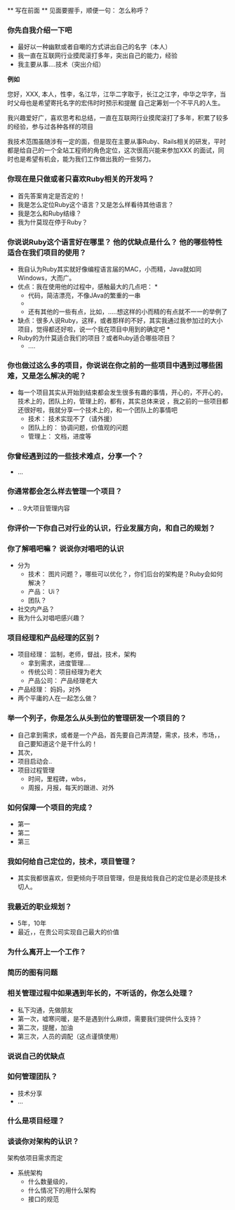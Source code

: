 ** 写在前面 ** 见面要握手，顺便一句： 怎么称呼？

### 你先自我介绍一下吧

* 最好以一种幽默或者自嘲的方式讲出自己的名字（本人）
* 我一直在互联网行业摸爬滚打多年，突出自己的能力，经验
* 我主要从事....技术（突出介绍）

**例如** 

您好，XXX, 本人，性李，名江华，江华二字取于，长江之江字，中华之华字，当时父母也是希望寄托名字的宏伟时时预示和提醒
自己定筹划一个不平凡的人生。

我兴趣爱好广，喜欢思考和总结，一直在互联网行业摸爬滚打了多年，积累了较多的经验，参与过各种各样的项目

我技术范围虽随涉有一定的面，但是现在主要从事Ruby、Rails相关的研发，平时都是给自己的一个全站工程师的角色定位，这次很高兴能来参加XXX
的面试，同时也是希望有机会，能为我们工作做出我的一些努力。


### 你现在是只做或者只喜欢Ruby相关的开发吗？

* 首先答案肯定是否定的！
* 我是怎么定位Ruby这个语言？又是怎么样看待其他语言？
* 我是怎么和Ruby结缘？
* 我为什莫现在停于Ruby？

### 你说说Ruby这个语言好在哪里？ 他的优缺点是什么？ 他的哪些特性适合在我们项目的使用？

* 我自认为Ruby其实就好像编程语言届的MAC，小而精，Java就如同Windows，大而广。
* 优点：我在使用他的过程中，感触最大的几点吧：
  *
  * 代码，简洁漂亮，不像JAva的繁重的一串
  *
  * 还有其他的一些有点，比如，.....想这样的小而精的有点就不一一的举例了
* 缺点：很多人说Ruby，这样，或者那样的不好，其实我通过我参加过的大小项目，觉得都还好啦，说一个我在项目中用到的确定吧
  * 
* Ruby的为什莫适合我们的项目？或者Ruby适合哪些项目？
  * ....
  
### 你也做过这么多的项目，你说说在你之前的一些项目中遇到过哪些困难，又是怎么解决的呢？

* 每一个项目其实从开始到结束都会发生很多有趣的事情，开心的，不开心的，技术上的，团队上的，管理上的，都有，其实总体来说
，我之前的一些项目都还很好啦，我就分享一个技术上的，和一个团队上的事情吧
  * 技术： 技术实现不了（请外援）
  * 团队上的： 协调问题，价值观的问题
  * 管理上： 文档，进度等

### 你曾经遇到过的一些技术难点，分享一个？
  * ...

### 你通常都会怎么样去管理一个项目？
  * .. 9大项目管理内容

### 你评价一下你自己对行业的认识，行业发展方向，和自己的规划？

### 你了解唱吧嘛？ 说说你对唱吧的认识
  * 分为
    * 技术： 图片问题？，哪些可以优化？，你们后台的架构是？Ruby会如何解决？
    * 产品： Ui？
    * 团队？
  * 社交内产品？
  * 我为什么对唱吧感兴趣？

### 项目经理和产品经理的区别？
 * 项目经理： 监制，老师，督战，技术，架构
   * 拿到需求，进度管理....
   * 传统公司：项目经理为老大
   * 产品公司： 产品经理老大
 * 产品经理： 妈妈，对外
 * 两个平庸的人在一起怎么做？

### 举一个列子，你是怎么从头到位的管理研发一个项目的？
* 自己拿到需求，或者是一个产品，首先要自己弄清楚，需求，技术，市场，，自己要知道这个是干什么的！
* 其次，
* 项目启动会..
* 项目过程管理
  * 时间，里程碑，wbs，
  * 周报，月报，每天的跟进、对外

### 如何保障一个项目的完成？
* 第一
* 第二
* 第三


### 我如何给自己定位的，技术，项目管理？
* 其实我都很喜欢，但更倾向于项目管理，但是我给我自己的定位是必须是技术切人。

### 我最近的职业规划？
* 5年，10年
* 最近，，在贵公司实现自己最大的价值

### 为什么离开上一个工作？

### 简历的图有问题

### 相关管理过程中如果遇到年长的，不听话的，你怎么处理？
* 私下沟通，先做朋友
* 第一次，嘘寒问暖，是不是遇到什么麻烦，需要我们提供什么支持？
* 第二次，提醒，加油
* 第三次，人员的调配（这点谨慎使用）


### 说说自己的优缺点


### 如何管理团队？
 * 技术分享
 * ...
 
### 什么是项目经理？

### 谈谈你对架构的认识？

架构依项目需求而定
 * 系统架构
   * 什么数量级的，
   * 什么情况下的用什么架构
   * 接口的规范
   


















 






